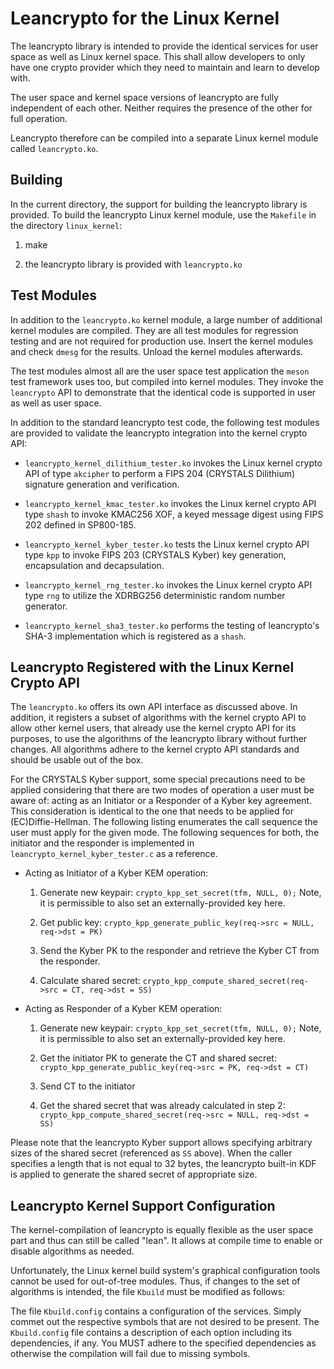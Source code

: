# Leancrypto for the Linux Kernel

The leancrypto library is intended to provide the identical services for user
space as well as Linux kernel space. This shall allow developers to only have
one crypto provider which they need to maintain and learn to develop with.

The user space and kernel space versions of leancrypto are fully
independent of each other. Neither requires the presence of the other for full
operation.

Leancrypto therefore can be compiled into a separate Linux kernel module
called `leancrypto.ko`.

## Building

In the current directory, the support for building the leancrypto library is
provided. To build the leancrypto Linux kernel module, use the `Makefile` in the
directory `linux_kernel`:

1. make

2. the leancrypto library is provided with `leancrypto.ko`

## Test Modules

In addition to the `leancrypto.ko` kernel module, a large number of additional
kernel modules are compiled. They are all test modules for regression testing
and are not required for production use. Insert the kernel modules and check
`dmesg` for the results. Unload the kernel modules afterwards.

The test modules almost all are the user space test application the `meson`
test framework uses too, but compiled into kernel modules. They invoke the
`leancrypto` API to demonstrate that the identical code is supported in user
as well as user space.

In addition to the standard leancrypto test code, the following test modules
are provided to validate the leancrypto integration into the kernel crypto API:

* `leancrypto_kernel_dilithium_tester.ko` invokes the Linux kernel crypto API
  of type `akcipher` to perform a FIPS 204 (CRYSTALS Dilithium) signature
  generation and verification.

* `leancrypto_kernel_kmac_tester.ko` invokes the Linux kernel crypto API type
  `shash` to invoke KMAC256 XOF, a keyed message digest using FIPS 202 defined
  in SP800-185.

* `leancrypto_kernel_kyber_tester.ko` tests the Linux kernel crypto API type
  `kpp` to invoke FIPS 203 (CRYSTALS Kyber) key generation, encapsulation and
  decapsulation.

* `leancrypto_kernel_rng_tester.ko` invokes the Linux kernel crypto API type
  `rng` to utilize the XDRBG256 deterministic random number generator.

* `leancrypto_kernel_sha3_tester.ko` performs the testing of leancrypto's
  SHA-3 implementation which is registered as a `shash`.

## Leancrypto Registered with the Linux Kernel Crypto API

The `leancrypto.ko` offers its own API interface as discussed above. In
addition, it registers a subset of algorithms with the kernel crypto API to
allow other kernel users, that already use the kernel crypto API for its
purposes, to use the algorithms of the leancrypto library without further
changes. All algorithms adhere to the kernel crypto API standards and should
be usable out of the box.

For the CRYSTALS Kyber support, some special precautions need to be applied
considering that there are two modes of operation a user must be aware of:
acting as an Initiator or a Responder of a Kyber key agreement. This
consideration is identical to the one that needs to be applied for
(EC)Diffie-Hellman. The following listing enumerates the call sequence the
user must apply for the given mode. The following sequences for both, the
initiator and the responder is implemented in `leancrypto_kernel_kyber_tester.c`
as a reference.

* Acting as Initiator of a Kyber KEM operation:

	1. Generate new keypair: `crypto_kpp_set_secret(tfm, NULL, 0);`
	   Note, it is permissible to also set an externally-provided key here.

	2. Get public key:
		`crypto_kpp_generate_public_key(req->src = NULL, req->dst = PK)`

	3. Send the Kyber PK to the responder and retrieve the Kyber CT from the
	   responder.

	4. Calculate shared secret:
		`crypto_kpp_compute_shared_secret(req->src = CT, req->dst = SS)`

* Acting as Responder of a Kyber KEM operation:

	1. Generate new keypair: `crypto_kpp_set_secret(tfm, NULL, 0);`
	   Note, it is permissible to also set an externally-provided key here.

	2. Get the initiator PK to generate the CT and shared secret:
		`crypto_kpp_generate_public_key(req->src = PK, req->dst = CT)`

	3. Send CT to the initiator

	4. Get the shared secret that was already calculated in step 2:
		`crypto_kpp_compute_shared_secret(req->src = NULL, req->dst = SS)`

Please note that the leancrypto Kyber support allows specifying arbitrary sizes
of the shared secret (referenced as `SS` above). When the caller specifies a
length that is not equal to 32 bytes, the leancrypto built-in KDF is applied to
generate the shared secret of appropriate size.

## Leancrypto Kernel Support Configuration

The kernel-compilation of leancrypto is equally flexible as the user space part
and thus can still be called "lean". It allows at compile time to enable or
disable algorithms as needed.

Unfortunately, the Linux kernel build system's graphical configuration tools
cannot be used for out-of-tree modules. Thus, if changes to the set of
algorithms is intended, the file `Kbuild` must be modified as follows:

The file `Kbuild.config` contains a configuration of the services. Simply
commet out the respective symbols that are not desired to be present. The
`Kbuild.config` file contains a description of each option including its
dependencies, if any. You MUST adhere to the specified dependencies as
otherwise the compilation will fail due to missing symbols.
